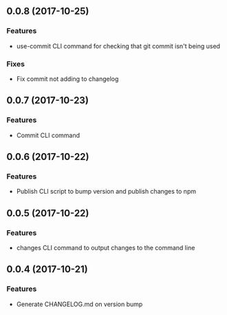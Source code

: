## 0.0.8 (2017-10-25)
### Features
* use-commit CLI command for checking that git commit isn't being used
### Fixes
* Fix commit not adding to changelog

## 0.0.7 (2017-10-23)
### Features
* Commit CLI command

## 0.0.6 (2017-10-22)
### Features
* Publish CLI script to bump version and publish changes to npm

## 0.0.5 (2017-10-22)
### Features
* changes CLI command to output changes to the command line

## 0.0.4 (2017-10-21)
### Features
* Generate CHANGELOG.md on version bump

